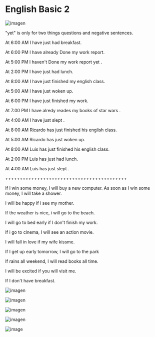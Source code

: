 
# English Basic 2

![imagen](https://user-images.githubusercontent.com/31891276/140053812-812d44c5-314d-4476-8b3f-c787d9dfc21b.png)

"yet" is only for two things questions and negative sentences.

At 6:00 AM I have just had breakfast.

At 6:00 PM I have already Done my work report.

At 5:00 PM I haven't Done my work report yet .

At 2:00 PM I have just had lunch.

At 8:00 AM I have just finished my english class.

At 5:00 AM I have just woken up.

At 6:00 PM I have just finished my work.

At 7:00 PM I have alredy reades my books of star wars .

At 4:00 AM I have just slept .

At 8:00 AM Ricardo has just finished his english class.

At 5:00 AM Ricardo has just woken up.

At 8:00 AM Luis has just finished his english class.

At 2:00 PM Luis has just had lunch.

At 4:00 AM Luis has just slept .


++++++++++++++++++++++++++++++++++++++++++

If I win some money, I will buy a new computer.      As soon as I win some money, I will take a shower.

I will be happy if i see my mother.   

If the weather is nice, i will go to the beach.

I will go to bed early if I don't finish my work.

If i go to cinema, I will see an action movie.

I will fall in love if my wife kissme.

If I get up early tomorrow, I will go to the park

If rains all weekend, I will read books all time.

I will be excited if you will visit me.

If I don't have breakfast.


![imagen](https://user-images.githubusercontent.com/31891276/140918600-50d182ac-06d5-42e2-a39f-cbc00ff4567b.png)

![imagen](https://user-images.githubusercontent.com/31891276/140919017-a0b32ce6-0bfc-4b99-a2fd-c4573e39c264.png)


![imagen](https://user-images.githubusercontent.com/31891276/140919460-c3bf00f6-87b8-45fe-a75c-f1173ca759f4.png)


![imagen](https://user-images.githubusercontent.com/31891276/141107750-7f8523a6-1900-48fd-97ac-2b7734077520.png)


![image](https://user-images.githubusercontent.com/31891276/144769132-ec647354-1dfe-421f-af1d-9c21bc6cfe55.png)

